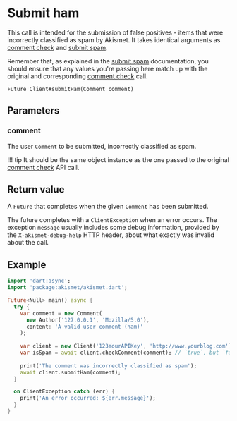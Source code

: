 # Submit ham
This call is intended for the submission of false positives - items that were incorrectly classified as spam by Akismet. It takes identical arguments as [comment check](comment_check.md) and [submit spam](submit_spam.md).

Remember that, as explained in the [submit spam](submit_spam.md) documentation, you should ensure that any values you're passing here match up with the original and corresponding [comment check](comment_check.md) call.

```
Future Client#submitHam(Comment comment)
```

## Parameters

### comment
The user `Comment` to be submitted, incorrectly classified as spam.

!!! tip
    It should be the same object instance as the one passed to the original [comment check](comment_check.md) API call.

## Return value
A `Future` that completes when the given `Comment` has been submitted.

The future completes with a `ClientException` when an error occurs.
The exception `message` usually includes some debug information, provided by the `X-akismet-debug-help` HTTP header, about what exactly was invalid about the call.

## Example

```dart
import 'dart:async';
import 'package:akismet/akismet.dart';

Future<Null> main() async {
  try {
    var comment = new Comment(
      new Author('127.0.0.1', 'Mozilla/5.0'),
      content: 'A valid user comment (ham)'
    );
    
    var client = new Client('123YourAPIKey', 'http://www.yourblog.com');
    var isSpam = await client.checkComment(comment); // `true`, but `false` expected.
    
    print('The comment was incorrectly classified as spam');
    await client.submitHam(comment);
  }

  on ClientException catch (err) {
    print('An error occurred: ${err.message}');
  }
}
```
